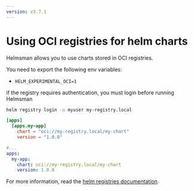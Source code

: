 ```yaml
---
version: v3.7.1
---
```


# Using OCI registries for helm charts

Helmsman allows you to use charts stored in OCI registries.

You need to export the following env variables:

- `HELM_EXPERIMENTAL_OCI=1`

if the registry requires authentication, you must login before running Helmsman

```sh
helm registry login -u myuser my-registry.local
```

```toml
[apps]
  [apps.my-app]
    chart = "oci://my-registry.local/my-chart"
    version = "1.0.0"
```

```yaml
#...
apps:
  my-app:
    chart: oci://my-registry.local/my-chart
    version: 1.0.0
```

For more information, read the [helm registries documentation](https://helm.sh/docs/topics/registries/).
